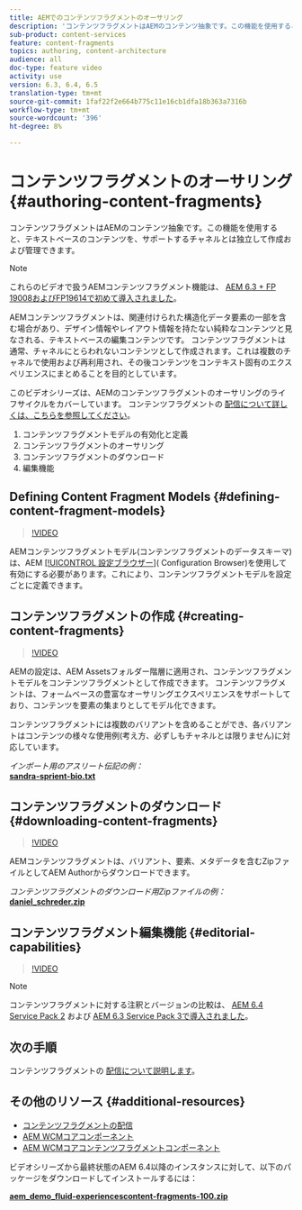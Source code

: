 ```yaml
---
title: AEMでのコンテンツフラグメントのオーサリング
description: 'コンテンツフラグメントはAEMのコンテンツ抽象です。この機能を使用すると、テキストベースのコンテンツを、サポートするチャネルとは独立して作成および管理できます。 '
sub-product: content-services
feature: content-fragments
topics: authoring, content-architecture
audience: all
doc-type: feature video
activity: use
version: 6.3, 6.4, 6.5
translation-type: tm+mt
source-git-commit: 1faf22f2e664b775c11e16cb1dfa18b363a7316b
workflow-type: tm+mt
source-wordcount: '396'
ht-degree: 8%

---
```



# コンテンツフラグメントのオーサリング {#authoring-content-fragments}

コンテンツフラグメントはAEMのコンテンツ抽象です。この機能を使用すると、テキストベースのコンテンツを、サポートするチャネルとは独立して作成および管理できます。

>[!NOTE]
>
>これらのビデオで扱うAEMコンテンツフラグメント機能は、 [AEM 6.3 + FP 19008およびFP19614で初めて導入されました](https://helpx.adobe.com/experience-manager/6-3/release-notes/content-services-fragments-featurepack.html)。


AEMコンテンツフラグメントは、関連付けられた構造化データ要素の一部を含む場合があり、デザイン情報やレイアウト情報を持たない純粋なコンテンツと見なされる、テキストベースの編集コンテンツです。 コンテンツフラグメントは通常、チャネルにとらわれないコンテンツとして作成されます。これは複数のチャネルで使用および再利用され、その後コンテンツをコンテキスト固有のエクスペリエンスにまとめることを目的としています。

このビデオシリーズは、AEMのコンテンツフラグメントのオーサリングのライフサイクルをカバーしています。 コンテンツフラグメントの [配信について詳しくは、こちらを参照してください](content-fragments-delivery-feature-video-use.md)。

1. コンテンツフラグメントモデルの有効化と定義
2. コンテンツフラグメントのオーサリング
3. コンテンツフラグメントのダウンロード
4. 編集機能

## Defining Content Fragment Models {#defining-content-fragment-models}

>[!VIDEO](https://video.tv.adobe.com/v/22452/?quality=12&learn=on)

AEMコンテンツフラグメントモデル(コンテンツフラグメントのデータスキーマ)は、AEM [[!UICONTROL 設定ブラウザー]](https://docs.adobe.com/content/help/en/experience-manager-cloud-service/implementing/developing/configurations.html)( Configuration Browser)を使用して有効にする必要があります。これにより、コンテンツフラグメントモデルを設定ごとに定義できます。

## コンテンツフラグメントの作成 {#creating-content-fragments}

>[!VIDEO](https://video.tv.adobe.com/v/22451/?quality=12&learn=on)

AEMの設定は、AEM Assetsフォルダー階層に適用され、コンテンツフラグメントモデルをコンテンツフラグメントとして作成できます。 コンテンツフラグメントは、フォームベースの豊富なオーサリングエクスペリエンスをサポートしており、コンテンツを要素の集まりとしてモデル化できます。

コンテンツフラグメントには複数のバリアントを含めることができ、各バリアントはコンテンツの様々な使用例(考え方、必ずしもチャネルとは限りません)に対応しています。

*インポート用のアスリート伝記の例：*\
**[sandra-sprient-bio.txt](assets/sandra-sprient-bio.txt)**

## コンテンツフラグメントのダウンロード {#downloading-content-fragments}

>[!VIDEO](https://video.tv.adobe.com/v/22450/?quality=12&learn=on)

AEMコンテンツフラグメントは、バリアント、要素、メタデータを含むZipファイルとしてAEM Authorからダウンロードできます。

*コンテンツフラグメントのダウンロード用Zipファイルの例：*\
**[daniel_schreder.zip](assets/daniel_schreder.zip)**

## コンテンツフラグメント編集機能 {#editorial-capabilities}

>[!VIDEO](https://video.tv.adobe.com/v/25891/?quality=12&learn=on)

>[!NOTE]
>
> コンテンツフラグメントに対する注釈とバージョンの比較は、 [AEM 6.4 Service Pack 2](https://helpx.adobe.com/jp/experience-manager/aem-releases-updates.html) および [AEM 6.3 Service Pack 3で導入されました](https://helpx.adobe.com/jp/experience-manager/6-3/release-notes/sp3-release-notes.html)。

## 次の手順

コンテンツフラグメントの [配信について説明します](content-fragments-delivery-feature-video-use.md)。

## その他のリソース {#additional-resources}

* [コンテンツフラグメントの配信](content-fragments-delivery-feature-video-use.md)
* [AEM WCMコアコンポーネント](https://docs.adobe.com/content/help/ja-JP/experience-manager-core-components/using/introduction.html)
* [AEM WCMコアコンテンツフラグメントコンポーネント](https://docs.adobe.com/content/help/ja-JP/experience-manager-core-components/using/components/content-fragment-component.html)

ビデオシリーズから最終状態のAEM 6.4以降のインスタンスに対して、以下のパッケージをダウンロードしてインストールするには：

**[aem_demo_fluid-experiencescontent-fragments-100.zip](assets/aem_demo_fluid-experiencescontent-fragments-100.zip)**
